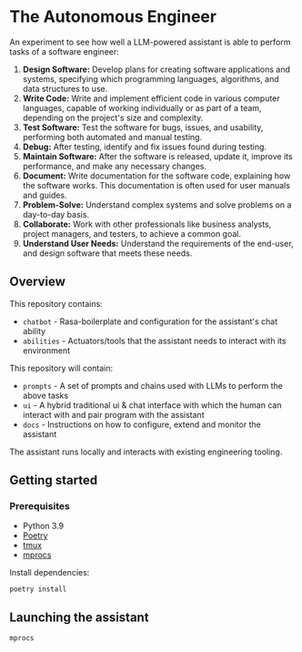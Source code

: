 # The Autonomous Engineer

An experiment to see how well a LLM-powered assistant is able to perform tasks of a software engineer:

1. **Design Software:** Develop plans for creating software applications and systems, specifying which programming languages, algorithms, and data structures to use.
2. **Write Code:** Write and implement efficient code in various computer languages, capable of working individually or as part of a team, depending on the project's size and complexity.
3. **Test Software:** Test the software for bugs, issues, and usability, performing both automated and manual testing.
4. **Debug:** After testing, identify and fix issues found during testing.
5. **Maintain Software:** After the software is released, update it, improve its performance, and make any necessary changes.
6. **Document:** Write documentation for the software code, explaining how the software works. This documentation is often used for user manuals and guides.
7. **Problem-Solve:** Understand complex systems and solve problems on a day-to-day basis.
8. **Collaborate:** Work with other professionals like business analysts, project managers, and testers, to achieve a common goal.
9. **Understand User Needs:** Understand the requirements of the end-user, and design software that meets these needs.

## Overview

This repository contains:

* `chatbot` - Rasa-boilerplate and configuration for the assistant's chat ability
* `abilities` - Actuators/tools that the assistant needs to interact with its environment

This repository will contain:

* `prompts` - A set of prompts and chains used with LLMs to perform the above tasks
* `ui` - A hybrid traditional ui & chat interface with which the human can interact with and pair program with the assistant
* `docs` - Instructions on how to configure, extend and monitor the assistant

The assistant runs locally and interacts with existing engineering tooling.

## Getting started

### Prerequisites

* Python 3.9
* [Poetry](https://python-poetry.org/docs/#installation)
* [tmux](https://github.com/tmux/tmux/wiki/Installing)
* [mprocs](https://github.com/pvolok/mprocs)

Install dependencies:

```shell
poetry install
```

## Launching the assistant

```shell
mprocs
```
